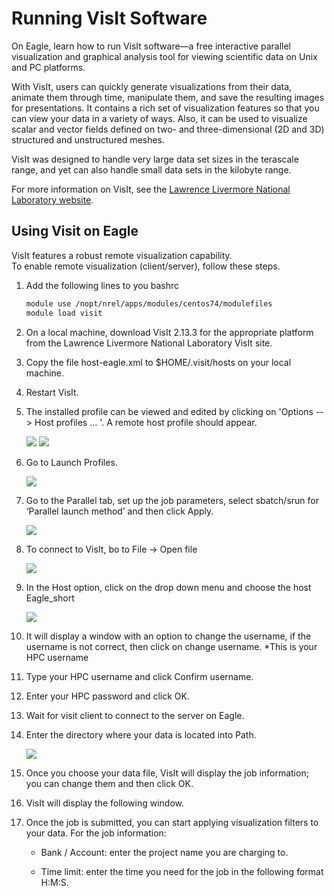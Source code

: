 # Running VisIt Software 

On Eagle, learn how to run VisIt software—a free interactive parallel visualization and graphical analysis tool for viewing scientific data on Unix and PC platforms.

With VisIt, users can quickly generate visualizations from their data, animate them through time, manipulate them, and save the resulting images for presentations. It contains a rich set of visualization features so that you can view your data in a variety of ways. Also, it can be used to visualize scalar and vector fields defined on two- and three-dimensional (2D and 3D) structured and unstructured meshes.

VisIt was designed to handle very large data set sizes in the terascale range, and yet can also handle small data sets in the kilobyte range.

For more information on VisIt, see the [Lawrence Livermore National Laboratory website](https://wci.llnl.gov/simulation/computer-codes/visit). 

## Using Visit on Eagle
VisIt features a robust remote visualization capability.  
To enable remote visualization (client/server), follow these steps.

1. Add the following lines to you bashrc

    ```bash
    module use /nopt/nrel/apps/modules/centos74/modulefiles
    module load visit
    ```

2. On a local machine, download VisIt 2.13.3 for the appropriate platform from the Lawrence Livermore National Laboratory VisIt site.

3. Copy the file host-eagle.xml to $HOME/.visit/hosts on your local machine.

4. Restart VisIt.

5. The installed profile can be viewed and edited by clicking on 'Options --> Host profiles ... '. A remote host profile should appear.

    ![](../../images/visit-eagle-5a.png)
    ![](../../images/visit-eagle-5b.png)

6. Go to Launch Profiles.

    ![](../../images/visit-eagle-6.png)

7. Go to the Parallel tab, set up the job parameters, select sbatch/srun for ‘Parallel launch method’ and then click Apply.

    ![](../../images/visit-eagle-7.png)

8. To connect to VisIt, bo to File -> Open file

    ![](../../images/visit-eagle-8.png)

9. In the Host option, click on the drop down menu and choose the host Eagle_short

    ![](../../images/visit-eagle-9.png)

10. It will display a window with an option to change the username, if the username is not correct, then click on change username. *This is your HPC username
11. Type your HPC username and click Confirm username.
12. Enter your HPC password and click OK.
13. Wait for visit client to connect to the server on Eagle.
14. Enter the directory where your data is located into Path.

    ![](../../images/visit-eagle-14.png)

15. Once you choose your data file, VisIt will display the job information; you can change them and then click OK.
16. VisIt will display the following window.
17. Once the job is submitted, you can start applying visualization filters to your data. For the job information:

    * Bank / Account: enter the project name you are charging to.
    
    * Time limit: enter the time you need for the job in the following format H:M:S.

